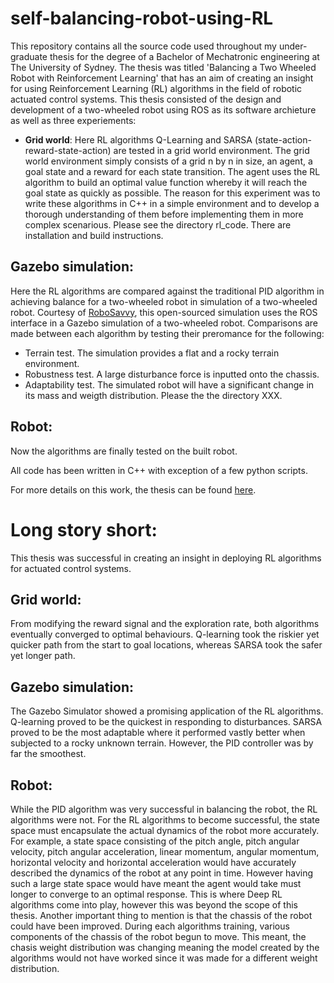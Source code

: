 # self-balancing-robot-using-RL

This repository contains all the source code used throughout my under-graduate thesis for the degree of a Bachelor of Mechatronic engineering at The University of Sydney. The thesis was titled 'Balancing a Two Wheeled Robot with Reinforcement Learning' that has an aim of creating an insight for using Reinforcement Learning (RL) algorithms in the field of robotic actuated control systems. This thesis consisted of the design and development of a two-wheeled robot using ROS as its software archieture as well as three experiements:

- **Grid world**:
Here RL algorithms Q-Learning and SARSA (state-action-reward-state-action) are tested in a grid world environment. The grid world environment simply consists of a grid n by n in size, an agent, a goal state and a reward for each state transition. The agent uses the RL algorithm to build an optimal value function whereby it will reach the goal state as quickly as possible. The reason for this experiment was to write these algorithms in C++ in a simple environment and to develop a thorough understanding of them before implementing them in more complex scenarious. 
Please see the directory rl_code. There are installation and build instructions. 

## Gazebo simulation:
Here the RL algorithms are compared against the traditional PID algorithm in achieving balance for a two-wheeled robot in simulation of a two-wheeled robot. Courtesy of [RoboSavvy](http://wiki.ros.org/Robots/RoboSavvy-Balance), this open-sourced simulation uses the ROS interface in a Gazebo simulation of a two-wheeled robot. Comparisons are made between each algorithm by testing their preromance for the following:
- Terrain test. The simulation provides a flat and a rocky terrain environment.
- Robustness test. A large disturbance force is inputted onto the chassis.
- Adaptability test. The simulated robot will have a significant change in its mass and weigth distribution. 
Please the the directory XXX.

## Robot:
Now the algorithms are finally tested on the built robot. 


All code has been written in C++ with exception of a few python scripts. 


For more details on this work, the thesis can be found [here](https://drive.google.com/open?id=0Bz08ndGq8YoiUlNWRVNkRlVtTEk). 


# Long story short:
This thesis was successful in creating an insight in deploying RL algorithms for actuated control systems.
## Grid world:
From modifying the reward signal and the exploration rate, both algorithms eventually converged to optimal behaviours. Q-learning took the riskier yet quicker path from the start to goal locations, whereas SARSA took the safer yet longer path.

## Gazebo simulation:
The Gazebo Simulator showed a promising application of the RL algorithms. Q-learning proved to be the quickest in responding to disturbances. SARSA proved to be the most adaptable where it performed vastly better when subjected to a rocky unknown terrain. However, the PID controller was by far the smoothest.

## Robot:
While the PID algorithm was very successful in balancing the robot, the RL algorithms were not. For the RL algorithms to become successful, the state space must encapsulate the actual dynamics of the robot more accurately. For example, a state space consisting of the pitch angle, pitch angular velocity, pitch angular acceleration, linear momentum, angular momentum, horizontal velocity and horizontal acceleration would have accurately described the dynamics of the robot at any point in time. However having such a large state space would have meant the agent would take must longer to converge to an optimal response. This is where Deep RL algorithms come into play, however this was beyond the scope of this thesis. 
Another important thing to mention is that the chassis of the robot could have been improved. During each algorithms training, various components of the chassis of the robot begun to move. This meant, the chasis weight distribution was changing meaning the model created by the algorithms would not have worked since it was made for a different weight distribution. 










